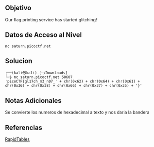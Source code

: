 ## Objetivo

Our flag printing service has started glitching!

## Datos de Acceso al Nivel

`nc saturn.picoctf.net`
## Solucion

```
┌──(kali㉿kali)-[~/Downloads]
└─$ nc saturn.picoctf.net 50607        
'picoCTF{gl17ch_m3_n07_' + chr(0x62) + chr(0x64) + chr(0x61) + chr(0x36) + chr(0x38) + chr(0x66) + chr(0x37) + chr(0x35) + '}'

```

## Notas Adicionales

Se convierte los numeros de hexadecimal a texto y nos daria la bandera

## Referencias
[RapidTables](https://www.rapidtables.com/convert/number/hex-to-ascii.html)

